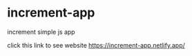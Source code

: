 # increment-app
increment simple js app


click this link to see website
https://increment-app.netlify.app/
